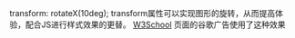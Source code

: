 transform: rotateX(10deg);
transform属性可以实现图形的旋转，从而提高体验，配合JS进行样式效果的更替。
[W3School](http://www.w3school.com.cn/tags/tag_col.asp) 页面的谷歌广告使用了这种效果
